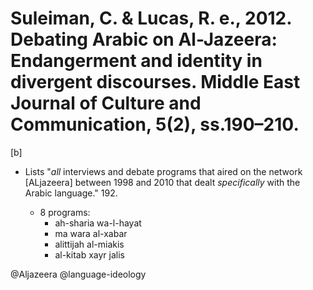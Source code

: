 # Suleiman, C. & Lucas, R. e., 2012. Debating Arabic on Al-Jazeera: Endangerment and identity in divergent discourses. Middle East Journal of Culture and Communication, 5(2), ss.190–210.

[b]

- Lists "*all* interviews and debate programs that aired on the network [ALjazeera] between 1998 and 2010 that dealt *specifically* with the Arabic language." 192. 

    - 8 programs:
        - ah-sharia wa-l-hayat
        - ma wara al-xabar
        - alittijah al-miakis
        - al-kitab xayr jalis 

@Aljazeera
@language-ideology
